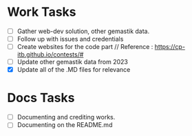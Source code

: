 # Work Tasks
- [ ] Gather web-dev solution, other gemastik data.
- [ ] Follow up with issues and credentials
- [ ] Create websites for the code part // Reference : https://cp-itb.github.io/contests/#
- [ ] Update other gemastik data from 2023
- [X] Update all of the .MD files for relevance

# Docs Tasks
- [ ] Documenting and crediting works. 
- [ ] Documenting on the README.md
